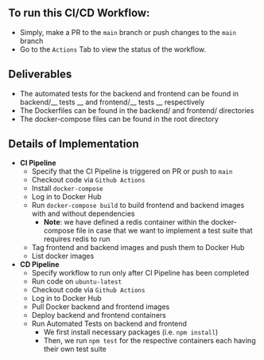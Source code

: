 ## **To run this CI/CD Workflow:**
-  Simply, make a PR to the `main` branch or push changes to the `main` branch
- Go to the `Actions` Tab to view the status of the workflow.

## Deliverables
- The automated tests for the backend and frontend can be found in backend/__ tests __ and frontend/__ tests __ respectively
- The Dockerfiles can be found in the backend/ and frontend/ directories
- The docker-compose files can be found in the root directory

## Details of Implementation
- **CI Pipeline**
  - Specify that the CI Pipeline is triggered on PR or push to `main`
  - Checkout code via `Github Actions`
  - Install `docker-compose`
  - Log in to Docker Hub 
  - Run `docker-compose build` to build frontend and backend images with and without dependencies
    - **Note**: we have defined a redis container within the docker-compose file in case that we want to implement a test suite that requires redis to run
  - Tag frontend and backend images and push them to Docker Hub
  - List docker images 
- **CD Pipeline**
  - Specify workflow to run only after CI Pipeline has been completed
  - Run code on `ubuntu-latest` 
  - Checkout code via `Github Actions`
  - Log in to Docker Hub
  - Pull Docker backend and frontend images
  - Deploy backend and frontend containers
  - Run Automated Tests on backend and frontend
    - We first install necessary packages (i.e. `npm install`)
    - Then, we run `npm test` for the respective containers each having their own test suite

